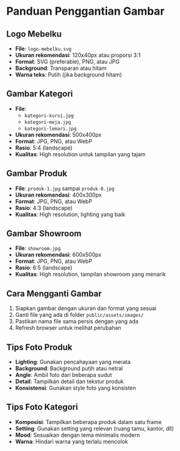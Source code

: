 # Panduan Penggantian Gambar

## Logo Mebelku
- **File**: `logo-mebelku.svg`
- **Ukuran rekomendasi**: 120x40px atau proporsi 3:1
- **Format**: SVG (preferable), PNG, atau JPG
- **Background**: Transparan atau hitam
- **Warna teks**: Putih (jika background hitam)

## Gambar Kategori
- **File**: 
  - `kategori-kursi.jpg`
  - `kategori-meja.jpg` 
  - `kategori-lemari.jpg`
- **Ukuran rekomendasi**: 500x400px
- **Format**: JPG, PNG, atau WebP
- **Rasio**: 5:4 (landscape)
- **Kualitas**: High resolution untuk tampilan yang tajam

## Gambar Produk
- **File**: `produk-1.jpg` sampai `produk-8.jpg`
- **Ukuran rekomendasi**: 400x300px
- **Format**: JPG, PNG, atau WebP
- **Rasio**: 4:3 (landscape)
- **Kualitas**: High resolution, lighting yang baik

## Gambar Showroom
- **File**: `showroom.jpg`
- **Ukuran rekomendasi**: 600x500px
- **Format**: JPG, PNG, atau WebP
- **Rasio**: 6:5 (landscape)
- **Kualitas**: High resolution, tampilan showroom yang menarik

## Cara Mengganti Gambar

1. Siapkan gambar dengan ukuran dan format yang sesuai
2. Ganti file yang ada di folder `public/assets/images/`
3. Pastikan nama file sama persis dengan yang ada
4. Refresh browser untuk melihat perubahan

## Tips Foto Produk

- **Lighting**: Gunakan pencahayaan yang merata
- **Background**: Background putih atau netral
- **Angle**: Ambil foto dari beberapa sudut
- **Detail**: Tampilkan detail dan tekstur produk
- **Konsistensi**: Gunakan style foto yang konsisten

## Tips Foto Kategori

- **Komposisi**: Tampilkan beberapa produk dalam satu frame
- **Setting**: Gunakan setting yang relevan (ruang tamu, kantor, dll)
- **Mood**: Sesuaikan dengan tema minimalis modern
- **Warna**: Hindari warna yang terlalu mencolok
